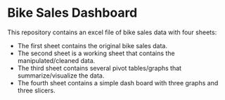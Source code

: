 # Bike Sales Dashboard

This repository contains an excel file of bike sales data with four sheets: 

-	The first sheet contains the original bike sales data.
-	The second sheet is a working sheet that contains the manipulated/cleaned data.
-	The third sheet contains several pivot tables/graphs that summarize/visualize the data.
-	The fourth sheet contains a simple dash board with three graphs and three slicers.
